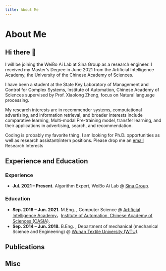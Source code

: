 ```yaml
---
title: About Me
---
```


# About Me

## Hi there 👋

I will be joining the WeiBo Ai Lab at Sina Group as a research engineer. I received my Master's Degree in June 2021 from the Artificial Intelligence Academy, the University of the Chinese Academy of Sciences.

I have been a student at the State Key Laboratory of Management and Control for Complex Systems, Institute of Automation, Chinese Academy of Sciences supervised by Prof. Xiaolong Zheng, focus on Natural language processing.

My research interests are in recommender systems, computational advertising, and information retrieval, and broader interests include comparative learning, Multi-modal Pre-training model, transfer learning, and their applications in advertising, search, and recommendation.

Coding is probably my favorite thing. I am looking for Ph.D. opportunities as well as research assistant/intern positions. Please drop me an [email](mailto:pu.miao@foxmail.com) Research Interests

## Experience and Education

### Experience

- **Jul. 2021 – Present.** Algorithm Expert, WeiBo Ai Lab @ [Sina Group](https://www.sina.com.cn/).

### Education

- **Sep. 2018 – Jun. 2021.** M.Eng. , Computer Science @  [Artificial Intelligence Academy](https://ai.ucas.ac.cn/index.php/zh-cn/)，[Institute of Automation, Chinese Academy of Sciences (CASIA)](http://english.ia.cas.cn/).
- **Sep. 2014 – Jun. 2018.**  B.Eng. , Department of mechanical (mechanical Science and Engineering) @ [Wuhan Textile University (WTU)](https://www.wtu.edu.cn/). 

## Publications



## Misc

